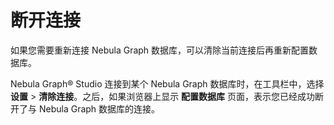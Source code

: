 # 断开连接

如果您需要重新连接 Nebula Graph 数据库，可以清除当前连接后再重新配置数据库。

Nebula Graph&reg; Studio 连接到某个 Nebula Graph 数据库时，在工具栏中，选择 **设置** > **清除连接**。之后，如果浏览器上显示 **配置数据库** 页面，表示您已经成功断开了与 Nebula Graph 数据库的连接。
